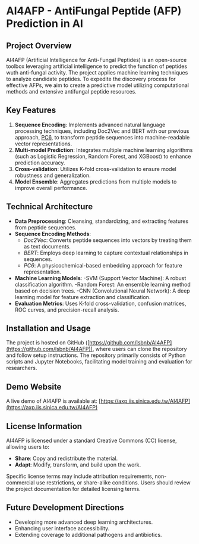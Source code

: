 # AI4AFP - AntiFungal Peptide (AFP) Prediction in AI

## Project Overview
AI4AFP (Artificial Intelligence for Anti-Fungal Peptides) is an open-source toolbox leveraging artificial intelligence to predict the function of peptides wuth anti-fungal activity. The project applies machine learning techniques to analyze candidate peptides. To expedite the discovery process for effective AFPs, we aim to create a predictive model utilizing computational methods and extensive antifungal peptide resources.

## Key Features
1. **Sequence Encoding**: Implements advanced natural language processing techniques, including Doc2Vec and BERT with our previous approach, [PC6](https://github.com/wccheng1210/AI4AFP/blob/main/PC6_encoding.py), to transform peptide sequences into machine-readable vector representations.
2. **Multi-model Prediction**: Integrates multiple machine learning algorithms (such as Logistic Regression, Random Forest, and XGBoost) to enhance prediction accuracy.
3. **Cross-validation**: Utilizes K-fold cross-validation to ensure model robustness and generalization.
4. **Model Ensemble**: Aggregates predictions from multiple models to improve overall performance.

## Technical Architecture
- **Data Preprocessing**: Cleansing, standardizing, and extracting features from peptide sequences.
- **Sequence Encoding Methods**:
  - *Doc2Vec*: Converts peptide sequences into vectors by treating them as text documents.
  - *BERT*: Employs deep learning to capture contextual relationships in sequences.
  - *PC6*: A physicochemical-based embedding approach for feature representation.
- **Machine Learning Models**:
  -SVM (Support Vector Machine): A robust classification algorithm.
  -Random Forest: An ensemble learning method based on decision trees.
  -CNN (Convolutional Neural Network): A deep learning model for feature extraction and classification.
- **Evaluation Metrics**: Uses K-fold cross-validation, confusion matrices, ROC curves, and precision-recall analysis.


## Installation and Usage
The project is hosted on GitHub ([https://github.com/lsbnb/AI4AFP](https://github.com/lsbnb/AI4AFP)), where users can clone the repository and follow setup instructions. The repository primarily consists of Python scripts and Jupyter Notebooks, facilitating model training and evaluation for researchers.

## Demo Website
A live demo of AI4AFP is available at: [https://axp.iis.sinica.edu.tw/AI4AFP](https://axp.iis.sinica.edu.tw/AI4AFP)

## License Information
AI4AFP is licensed under a standard Creative Commons (CC) license, allowing users to:
- **Share**: Copy and redistribute the material.
- **Adapt**: Modify, transform, and build upon the work.

Specific license terms may include attribution requirements, non-commercial use restrictions, or share-alike conditions. Users should review the project documentation for detailed licensing terms.

## Future Development Directions
- Developing more advanced deep learning architectures.
- Enhancing user interface accessibility.
- Extending coverage to additional pathogens and antibiotics.





